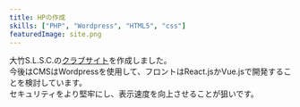 ```yaml
---
title: HPの作成
skills: ["PHP", "Wordpress", "HTML5", "css"]
featuredImage: site.png
---
```

大竹S.L.S.C.の[クラブサイト](https://otake-slsc.org/)を作成しました。  
今後はCMSはWordpressを使用して、フロントはReact.jsかVue.jsで開発することを検討しています。  
セキュリティをより堅牢にし、表示速度を向上させることが狙いです。